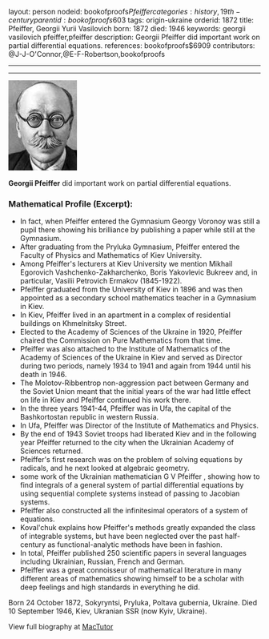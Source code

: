 layout: person
nodeid: bookofproofs$Pfeiffer
categories: history,19th-century
parentid: bookofproofs$603
tags: origin-ukraine
orderid: 1872
title: Pfeiffer, Georgii Yurii Vasilovich
born: 1872
died: 1946
keywords: georgii vasilovich pfeiffer,pfeiffer
description: Georgii Pfeiffer did important work on partial differential equations.
references: bookofproofs$6909
contributors: @J-J-O'Connor,@E-F-Robertson,bookofproofs

---



---

![Pfeiffer.jpg](https://github.com/bookofproofs/bookofproofs.github.io/blob/main/_sources/_assets/images/portraits/Pfeiffer.jpg?raw=true)

**Georgii Pfeiffer** did important work on partial differential equations.

### Mathematical Profile (Excerpt):
* In fact, when Pfeiffer entered the Gymnasium Georgy Voronoy was still a pupil there showing his brilliance by publishing a paper while still at the Gymnasium.
* After graduating from the Pryluka Gymnasium, Pfeiffer entered the Faculty of Physics and Mathematics of Kiev University.
* Among Pfeiffer's lecturers at Kiev University we mention Mikhail Egorovich Vashchenko-Zakharchenko, Boris Yakovlevic Bukreev and, in particular, Vasilii Petrovich Ermakov (1845-1922).
* Pfeiffer graduated from the University of Kiev in 1896 and was then appointed as a secondary school mathematics teacher in a Gymnasium in Kiev.
* In Kiev, Pfeiffer lived in an apartment in a complex of residential buildings on Khmelnitsky Street.
* Elected to the Academy of Sciences of the Ukraine in 1920, Pfeiffer chaired the Commission on Pure Mathematics from that time.
* Pfeiffer was also attached to the Institute of Mathematics of the Academy of Sciences of the Ukraine in Kiev and served as Director during two periods, namely 1934 to 1941 and again from 1944 until his death in 1946.
* The Molotov-Ribbentrop non-aggression pact between Germany and the Soviet Union meant that the initial years of the war had little effect on life in Kiev and Pfeiffer continued his work there.
* In the three years 1941-44, Pfeiffer was in Ufa, the capital of the Bashkortostan republic in western Russia.
* In Ufa, Pfeiffer was Director of the Institute of Mathematics and Physics.
* By the end of 1943 Soviet troops had liberated Kiev and in the following year Pfeiffer returned to the city when the Ukrainian Academy of Sciences returned.
* Pfeiffer's first research was on the problem of solving equations by radicals, and he next looked at algebraic geometry.
* some work of the Ukrainian mathematician G V Pfeiffer , showing how to find integrals of a general system of partial differential equations by using sequential complete systems instead of passing to Jacobian systems.
* Pfeiffer also constructed all the infinitesimal operators of a system of equations.
* Koval'chuk explains how Pfeiffer's methods greatly expanded the class of integrable systems, but have been neglected over the past half-century as functional-analytic methods have been in fashion.
* In total, Pfeiffer published 250 scientific papers in several languages including Ukrainian, Russian, French and German.
* Pfeiffer was a great connoisseur of mathematical literature in many different areas of mathematics showing himself to be a scholar with deep feelings and high standards in everything he did.

Born 24 October 1872, Sokyryntsi, Pryluka, Poltava gubernia, Ukraine. Died 10 September 1946, Kiev, Ukranian SSR (now Kyiv, Ukraine).

View full biography at [MacTutor](https://mathshistory.st-andrews.ac.uk/Biographies/Pfeiffer/)
